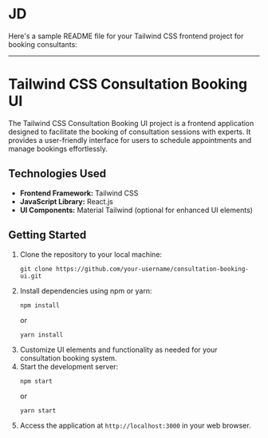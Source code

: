 # JD
Here's a sample README file for your Tailwind CSS frontend project for booking consultants:

---

# Tailwind CSS Consultation Booking UI

The Tailwind CSS Consultation Booking UI project is a frontend application designed to facilitate the booking of consultation sessions with experts. It provides a user-friendly interface for users to schedule appointments and manage bookings effortlessly.


## Technologies Used

- **Frontend Framework:** Tailwind CSS
- **JavaScript Library:** React.js
- **UI Components:** Material Tailwind (optional for enhanced UI elements)

## Getting Started

1. Clone the repository to your local machine:
   ```
   git clone https://github.com/your-username/consultation-booking-ui.git
   ```
2. Install dependencies using npm or yarn:
   ```
   npm install
   ```
   or
   ```
   yarn install
   ```
3. Customize UI elements and functionality as needed for your consultation booking system.
4. Start the development server:
   ```
   npm start
   ```
   or
   ```
   yarn start
   ```
5. Access the application at `http://localhost:3000` in your web browser.
